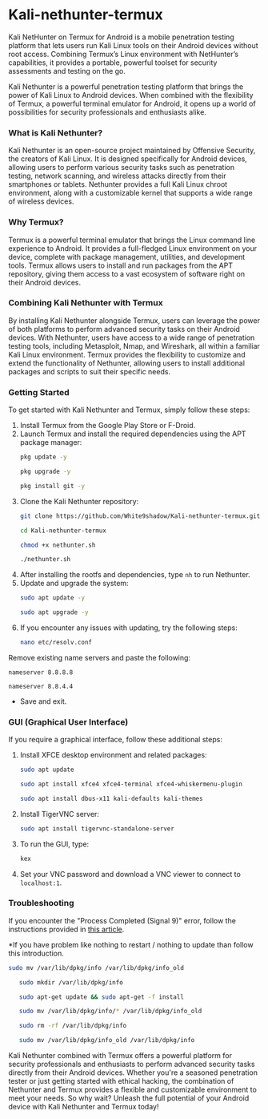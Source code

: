 

# Kali-nethunter-termux
Kali NetHunter on Termux for Android is a mobile penetration testing platform that lets users run Kali Linux tools on their Android devices without root access. Combining Termux’s Linux environment with NetHunter’s capabilities, it provides a portable, powerful toolset for security assessments and testing on the go.


Kali Nethunter is a powerful penetration testing platform that brings the power of Kali Linux to Android devices. When combined with the flexibility of Termux, a powerful terminal emulator for Android, it opens up a world of possibilities for security professionals and enthusiasts alike.

### What is Kali Nethunter?

Kali Nethunter is an open-source project maintained by Offensive Security, the creators of Kali Linux. It is designed specifically for Android devices, allowing users to perform various security tasks such as penetration testing, network scanning, and wireless attacks directly from their smartphones or tablets. Nethunter provides a full Kali Linux chroot environment, along with a customizable kernel that supports a wide range of wireless devices.

### Why Termux?

Termux is a powerful terminal emulator that brings the Linux command line experience to Android. It provides a full-fledged Linux environment on your device, complete with package management, utilities, and development tools. Termux allows users to install and run packages from the APT repository, giving them access to a vast ecosystem of software right on their Android devices.

### Combining Kali Nethunter with Termux

By installing Kali Nethunter alongside Termux, users can leverage the power of both platforms to perform advanced security tasks on their Android devices. With Nethunter, users have access to a wide range of penetration testing tools, including Metasploit, Nmap, and Wireshark, all within a familiar Kali Linux environment. Termux provides the flexibility to customize and extend the functionality of Nethunter, allowing users to install additional packages and scripts to suit their specific needs.

### Getting Started

To get started with Kali Nethunter and Termux, simply follow these steps:

1. Install Termux from the Google Play Store or F-Droid.
2. Launch Termux and install the required dependencies using the APT package manager:
   ```bash
   pkg update -y
   ```
      ```bash
   pkg upgrade -y
   ```
      ```bash
   pkg install git -y
   ```
3. Clone the Kali Nethunter repository:
   ```bash
   git clone https://github.com/White9shadow/Kali-nethunter-termux.git
   ```
      ```bash
   cd Kali-nethunter-termux
   ```
      ```bash
   chmod +x nethunter.sh
   ```
      ```bash
   ./nethunter.sh
   ```
4. After installing the rootfs and dependencies, type `nh` to run Nethunter.
5. Update and upgrade the system:
   ```bash
   sudo apt update -y
   ```
      ```bash
   sudo apt upgrade -y
   ```
6. If you encounter any issues with updating, try the following steps:
   ```bash
   nano etc/resolv.conf
   ```
 Remove existing name servers and paste the following:
 
  `nameserver 8.8.8.8`
  
  `nameserver 8.8.4.4`
 * Save and exit.


   
### GUI (Graphical User Interface)

If you require a graphical interface, follow these additional steps:

1. Install XFCE desktop environment and related packages:
   ```bash
   sudo apt update
   ```
      ```bash
   sudo apt install xfce4 xfce4-terminal xfce4-whiskermenu-plugin
   ```
      ```bash
   sudo apt install dbus-x11 kali-defaults kali-themes
   ```
2. Install TigerVNC server:
   ```bash
   sudo apt install tigervnc-standalone-server
   ```
3. To run the GUI, type:
   ```bash
   kex
   ```
4. Set your VNC password and download a VNC viewer to connect to `localhost:1`.

### Troubleshooting

If you encounter the "Process Completed (Signal 9)" error, follow the instructions provided in [this article](https://www.godtspeed.xyz/2024/06/solving-process-completed-signal-9.html?m=1).

*If you have problem like nothing to restart / nothing to update than follow this introduction. 

   ```bash
   sudo mv /var/lib/dpkg/info /var/lib/dpkg/info_old
```
```bash
   sudo mkdir /var/lib/dpkg/info
```
```bash
   sudo apt-get update && sudo apt-get -f install
```
```bash
   sudo mv /var/lib/dpkg/info/* /var/lib/dpkg/info_old
```
```bash
   sudo rm -rf /var/lib/dpkg/info
```
```bash
   sudo mv /var/lib/dpkg/info_old /var/lib/dpkg/info
   ```


Kali Nethunter combined with Termux offers a powerful platform for security professionals and enthusiasts to perform advanced security tasks directly from their Android devices. Whether you're a seasoned penetration tester or just getting started with ethical hacking, the combination of Nethunter and Termux provides a flexible and customizable environment to meet your needs. So why wait? Unleash the full potential of your Android device with Kali Nethunter and Termux today!
